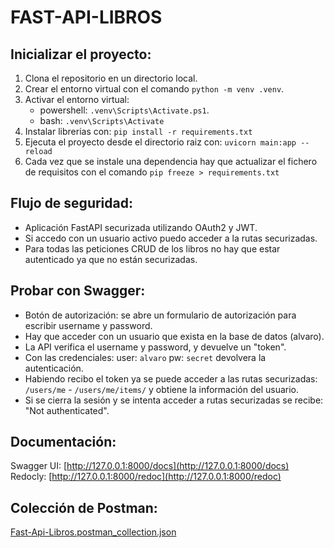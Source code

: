 # FAST-API-LIBROS

## Inicializar el proyecto:
1. Clona el repositorio en un directorio local.
2. Crear el entorno virtual con el comando `python -m venv .venv`.
3. Activar el entorno virtual:
     - powershell: `.venv\Scripts\Activate.ps1`.
     - bash: `.venv\Scripts\Activate`
5. Instalar librerias con: `pip install -r requirements.txt`
6. Ejecuta el proyecto desde el directorio raiz con: `uvicorn main:app --reload`
7. Cada vez que se instale una dependencia hay que actualizar el fichero de requisitos con el comando `pip freeze > requirements.txt`

## Flujo de seguridad: 
- Aplicación FastAPI securizada utilizando OAuth2 y JWT.
- Si accedo con un usuario activo puedo acceder a la rutas securizadas.
- Para todas las peticiones CRUD de los libros no hay que estar autenticado ya que no están securizadas.

## Probar con Swagger:
- Botón de autorización: se abre un formulario de autorización para escribir username y password.
- Hay que acceder con un usuario que exista en la base de datos (alvaro).
- La API verifica el username y password, y devuelve un "token".
- Con las credenciales: user: `alvaro` pw: `secret` devolvera la autenticación.
- Habiendo recibo el token ya se puede acceder a las rutas securizadas: `/users/me` - `/users/me/items/` y obtiene la información del usuario.
- Si se cierra la sesión y se intenta acceder a rutas securizadas se recibe: "Not authenticated".

## Documentación:
Swagger UI: [http://127.0.0.1:8000/docs](http://127.0.0.1:8000/docs)  
Redocly: [http://127.0.0.1:8000/redoc](http://127.0.0.1:8000/redoc)

## Colección de Postman:
[Fast-Api-Libros.postman_collection.json](docs/Fast-Api-Libros.postman_collection.json)
